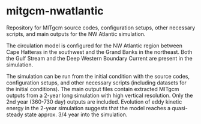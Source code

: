 # mitgcm-nwatlantic

Repository for MITgcm source codes, configuration setups, other necessary scripts, and main outputs for the NW Atlantic simulation.

The circulation model is configured for the NW Atlantic region between Cape Hatteras in the southwest and the Grand Banks in the northeast. Both the Gulf Stream and the Deep Western Boundary Current are present in the simulation. 

The simulation can be run from the initial condition with the source codes, configuration setups, and other necessary scripts (including datasets for the initial conditions). The main output files contain extracted MITgcm outputs from a 2-year long simulation with high vertical resolution. Only the 2nd year (360-730 day) outputs are included. Evolution of eddy kinetic energy in the 2-year simulation suggests that the model reaches a quasi-steady state approx. 3/4 year into the simulation. 


